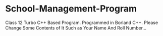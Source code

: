 # School-Management-Program
Class 12 Turbo C++ Based Program. Programmed in Borland C++.
Please Change Some Contents of It Such as Your Name And Roll Number...
